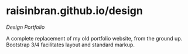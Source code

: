 # raisinbran.github.io/design

*Design Portfolio*

A complete replacement of my old portfolio website, from the ground up. Bootstrap 3/4 facilitates layout and standard markup.
